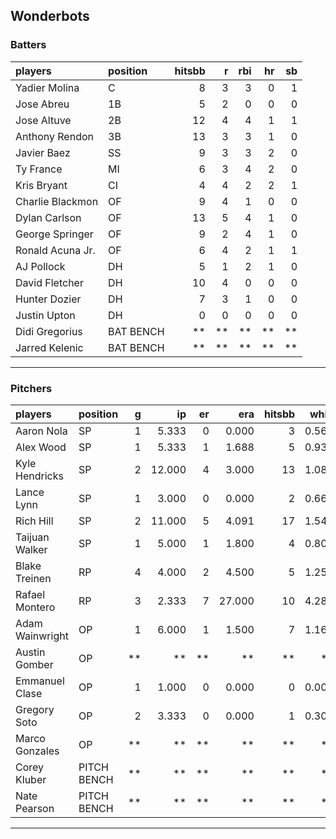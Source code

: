 ## Wonderbots

### Batters

 
|players          |position  | hitsbb|  r| rbi| hr| sb| 
|:----------------|:---------|------:|--:|---:|--:|--:| 
|Yadier Molina    |C         |      8|  3|   3|  0|  1| 
|Jose Abreu       |1B        |      5|  2|   0|  0|  0| 
|Jose Altuve      |2B        |     12|  4|   4|  1|  1| 
|Anthony Rendon   |3B        |     13|  3|   3|  1|  0| 
|Javier Baez      |SS        |      9|  3|   3|  2|  0| 
|Ty France        |MI        |      6|  3|   4|  2|  0| 
|Kris Bryant      |CI        |      4|  4|   2|  2|  1| 
|Charlie Blackmon |OF        |      9|  4|   1|  0|  0| 
|Dylan Carlson    |OF        |     13|  5|   4|  1|  0| 
|George Springer  |OF        |      9|  2|   4|  1|  0| 
|Ronald Acuna Jr. |OF        |      6|  4|   2|  1|  1| 
|AJ Pollock       |DH        |      5|  1|   2|  1|  0| 
|David Fletcher   |DH        |     10|  4|   0|  0|  0| 
|Hunter Dozier    |DH        |      7|  3|   1|  0|  0| 
|Justin Upton     |DH        |      0|  0|   0|  0|  0| 
|Didi Gregorius   |BAT BENCH |     **| **|  **| **| **| 
|Jarred Kelenic   |BAT BENCH |     **| **|  **| **| **| 

* * *

### Pitchers

 
|players         |position    |  g|     ip| er|    era| hitsbb|  whip| so|  w| sv| 
|:---------------|:-----------|--:|------:|--:|------:|------:|-----:|--:|--:|--:| 
|Aaron Nola      |SP          |  1|  5.333|  0|  0.000|      3| 0.562| 12|  0|  0| 
|Alex Wood       |SP          |  1|  5.333|  1|  1.688|      5| 0.938|  8|  0|  0| 
|Kyle Hendricks  |SP          |  2| 12.000|  4|  3.000|     13| 1.083|  9|  1|  0| 
|Lance Lynn      |SP          |  1|  3.000|  0|  0.000|      2| 0.667|  4|  0|  0| 
|Rich Hill       |SP          |  2| 11.000|  5|  4.091|     17| 1.545|  7|  1|  0| 
|Taijuan Walker  |SP          |  1|  5.000|  1|  1.800|      4| 0.800|  5|  0|  0| 
|Blake Treinen   |RP          |  4|  4.000|  2|  4.500|      5| 1.250|  4|  1|  0| 
|Rafael Montero  |RP          |  3|  2.333|  7| 27.000|     10| 4.286|  3|  0|  0| 
|Adam Wainwright |OP          |  1|  6.000|  1|  1.500|      7| 1.167|  8|  1|  0| 
|Austin Gomber   |OP          | **|     **| **|     **|     **|    **| **| **| **| 
|Emmanuel Clase  |OP          |  1|  1.000|  0|  0.000|      0| 0.000|  2|  0|  0| 
|Gregory Soto    |OP          |  2|  3.333|  0|  0.000|      1| 0.300|  3|  1|  0| 
|Marco Gonzales  |OP          | **|     **| **|     **|     **|    **| **| **| **| 
|Corey Kluber    |PITCH BENCH | **|     **| **|     **|     **|    **| **| **| **| 
|Nate Pearson    |PITCH BENCH | **|     **| **|     **|     **|    **| **| **| **| 


* * *


